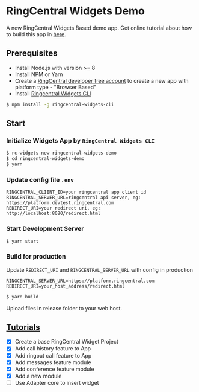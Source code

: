 # RingCentral Widgets Demo

A new RingCentral Widgets Based demo app. Get online tutorial about how to build this app in [here](https://ringcentral-tutorials.github.io/ringcentral-widgets-demo/).

## Prerequisites

* Install Node.js with version >= 8
* Install NPM or Yarn
* Create a [RingCentral developer free account](https://developer.ringcentral.com) to create a new app with platform type - "Browser Based"
* Install [Ringcentral Widgets CLI](https://github.com/ringcentral/ringcentral-js-widgets/tree/master/packages/ringcentral-widgets-cli)

```bash
$ npm install -g ringcentral-widgets-cli
```

## Start

### Initialize Widgets App by `RingCentral Widgets CLI`

```bash
$ rc-widgets new ringcentral-widgets-demo
$ cd ringcentral-widgets-demo
$ yarn
```

### Update config file `.env`

```
RINGCENTRAL_CLIENT_ID=your ringcentral app client id
RINGCENTRAL_SERVER_URL=ringcentral api server, eg: https://platform.devtest.ringcentral.com
REDIRECT_URI=your redirect uri, eg: http://localhost:8080/redirect.html
```

### Start Development Server

```bash
$ yarn start
```

### Build for production

Update `REDIRECT_URI` and `RINGCENTRAL_SERVER_URL` with config in production

```
RINGCENTRAL_SERVER_URL=https://platform.ringcentral.com
REDIRECT_URI=your_host_address/redirect.html
```

```bash
$ yarn build
```

Upload files in release folder to your web host.

## [Tutorials](https://embbnux.github.io/ringcentral-widgets-demo/)

- [x] Create a base RingCentral Widget Project
- [x] Add call history feature to App
- [x] Add ringout call feature to App
- [x] Add messages feature module
- [x] Add conference feature module
- [x] Add a new module
- [ ] Use Adapter core to insert widget
